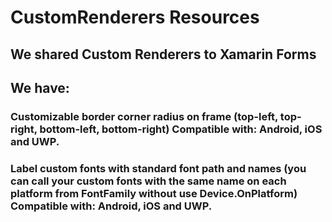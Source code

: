 # CustomRenderers Resources
## We shared Custom Renderers to Xamarin Forms


## We have:

### Customizable border corner radius on frame (top-left, top-right, bottom-left, bottom-right) Compatible with: Android, iOS and UWP.

### Label custom fonts with standard font path and names (you can call your custom fonts with the same name on each platform from FontFamily without use Device.OnPlatform) Compatible with: Android, iOS and UWP.

